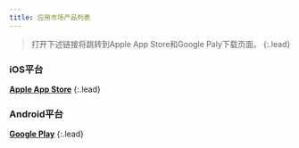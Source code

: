 ```yaml
---
title: 应用市场产品列表
---
```


> 打开下述链接将跳转到Apple App Store和Google Paly下载页面。
{:.lead}



### iOS平台



[**Apple App Store**][appstore]
{:.lead}



### Android平台



[**Google Play**][googleplay]
{:.lead}



[appstore]: https://apps.apple.com/cn/developer/shanghai-fotus-information-technology-co-ltd/id1276121318
[googleplay]: https://play.google.com/store/apps/developer?id=%E4%B8%8A%E6%B5%B7%E9%A3%8E%E8%8D%B7%E4%BF%A1%E6%81%AF%E6%8A%80%E6%9C%AF%E6%9C%89%E9%99%90%E5%85%AC%E5%8F%B8

